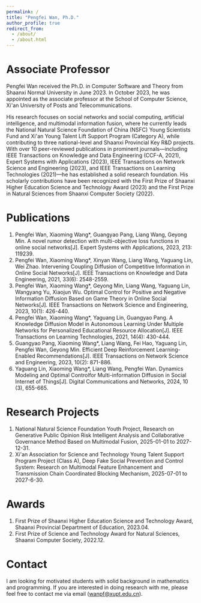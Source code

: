 ```yaml
---
permalink: /
title: "Pengfei Wan, Ph.D."
author_profile: true
redirect_from: 
  - /about/
  - /about.html
---
```


Associate Professor
======
Pengfei Wan received the Ph.D. in Computer Software and Theory from Shaanxi Normal University in June 2023. In October 2023, he was appointed as the associate professor at the School of Computer Science, Xi'an University of Posts and Telecommunications.


His research focuses on social networks and social computing, artificial intelligence, and multimodal information fusion, where he currently leads the National Natural Science Foundation of China (NSFC) Young Scientists Fund and Xi'an Young Talent Lift Support Program (Category A), while contributing to three national-level and Shaanxi Provincial Key R&D projects. With over 10 peer-reviewed publications in prominent journals—including IEEE Transactions on Knowledge and Data Engineering (CCF-A, 2021), Expert Systems with Applications (2023), IEEE Transactions on Network Science and Engineering (2023), and IEEE Transactions on Learning Technologies (2021)—he has established a solid research foundation. His scholarly contributions have been recognized with the First Prize of Shaanxi Higher Education Science and Technology Award (2023) and the First Prize in Natural Sciences from Shaanxi Computer Society (2022).

Publications
======
1. Pengfei Wan, Xiaoming Wang*, Guangyao Pang, Liang Wang, Geyong Min. A novel rumor detection with multi-objective loss functions in online social networks[J]. Expert Systems with Applications, 2023, 213: 119239. 
1. Pengfei Wan, Xiaoming Wang*, Xinyan Wang, Liang Wang, Yaguang Lin, Wei Zhao. Intervening Coupling Diffusion of Competitive Information in Online Social Networks[J]. IEEE Transactions on Knowledge and Data Engineering, 2021, 33(6): 2548-2559.
1. Pengfei Wan, Xiaoming Wang*, Geyong Min, Liang Wang, Yaguang Lin, Wangyang Yu, Xiaojun Wu. Optimal Control for Positive and Negative Information Diffusion Based on Game Theory in Online Social Networks[J]. IEEE Transactions on Network Science and Engineering, 2023, 10(1): 426-440.
1. Pengfei Wan, Xiaoming Wang*, Yaguang Lin, Guangyao Pang. A Knowledge Diffusion Model in Autonomous Learning Under Multiple Networks for Personalized Educational Resource Allocation[J]. IEEE Transactions on Learning Technologies, 2021, 14(4): 430-444.
1. Guangyao Pang, Xiaoming Wang*, Liang Wang, Fei Hao, Yaguang Lin, Pengfei Wan, Geyong Min. Efficient Deep Reinforcement Learning-Enabled Recommendations[J]. IEEE Transactions on Network Science and Engineering, 2023, 10(2): 871-886.
1. Yaguang Lin, Xiaoming Wang*, Liang Wang, Pengfei Wan. Dynamics Modeling and Optimal Controlfor Multi-information Diffusion in Social Internet of Things[J]. Digital Communications and Networks, 2024,  10 (3), 655-665.

Research Projects
======
1. National Natural Science Foundation Youth Project, Research on Generative Public Opinion Risk Intelligent Analysis and Collaborative Governance Method Based on Multimodal Fusion, 2025-01-01 to 2027-12-31.
1. Xi'an Association for Science and Technology Young Talent Support Program Project (Class A), Deep Fake Social Prevention and Control System: Research on Multimodal Feature Enhancement and Transmission Chain Coordinated Blocking Mechanism, 2025-07-01 to 2027-6-30.

Awards 
======
1. First Prize of Shaanxi Higher Education Science and Technology Award, Shaanxi Provincial Department of Education, 2023.04.
1. First Prize of Science and Technology Award for Natural Sciences, Shaanxi Computer Society, 2022.12.

Contact
======
I am looking for motivated students with solid background in mathematics and programming. If you are interested in doing research with me, please feel free to contact me via email (wanpf@xupt.edu.cn).


